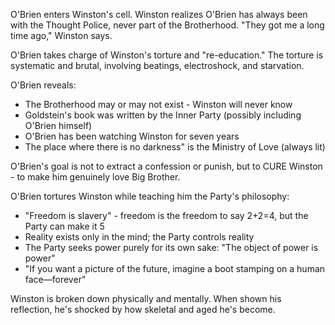 O'Brien enters Winston's cell. Winston realizes O'Brien has always been with the Thought Police, never part of the Brotherhood. "They got me a long time ago," Winston says.

O'Brien takes charge of Winston's torture and "re-education." The torture is systematic and brutal, involving beatings, electroshock, and starvation.

O'Brien reveals:
- The Brotherhood may or may not exist - Winston will never know
- Goldstein's book was written by the Inner Party (possibly including O'Brien himself)
- O'Brien has been watching Winston for seven years
- The place where there is no darkness" is the Ministry of Love (always lit)

O'Brien's goal is not to extract a confession or punish, but to CURE Winston - to make him genuinely love Big Brother.

O'Brien tortures Winston while teaching him the Party's philosophy:
- "Freedom is slavery" - freedom is the freedom to say 2+2=4, but the Party can make it 5
- Reality exists only in the mind; the Party controls reality
- The Party seeks power purely for its own sake: "The object of power is power"
- "If you want a picture of the future, imagine a boot stamping on a human face—forever"

Winston is broken down physically and mentally. When shown his reflection, he's shocked by how skeletal and aged he's become.